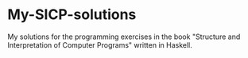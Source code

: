 # My-SICP-solutions
My solutions for the programming exercises in the book "Structure and Interpretation of Computer Programs" written in Haskell. 

